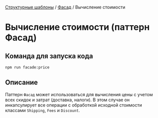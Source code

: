 [Структурные шаблоны](../../#readme) / [Фасад](../#readme) / Вычисление стоимости

# Вычисление стоимости (паттерн Фасад)

## Команда для запуска кода

```
npm run facade:price
```

## Описание

Паттерн `Фасад` может использоваться для вычисления цены с учетом всех скидок и затрат (доставка, налоги). В этом случае он инкапсулирует все операции с обработкой исходной стоимости классами `Shipping`, `Fees` и `Discount`.
